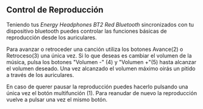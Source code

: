 ## Control de Reproducción

Teniendo tus *Energy Headphones BT2 Red Bluetooth* sincronizados con tu dispositivo bluetooth puedes controlar las funciones básicas de reproducción desde los auriculares.

Para avanzar o retroceder una canción utiliza los botones Avance(2) o Retroceso(3) una única vez. Si lo que deseas es cambiar el volumen de la música, pulsa los botones "Volumen -" (4) y "Volumen +"(5) hasta alcanzar el volumen deseado. Una vez alcanzado el volumen máximo oirás un pitido a través de los auriculares.

En caso de querer pausar la reproducción puedes hacerlo pulsando una única vez el botón multifunción (1). Para reanudar de nuevo la reproducción vuelve a pulsar una vez el mismo botón.
